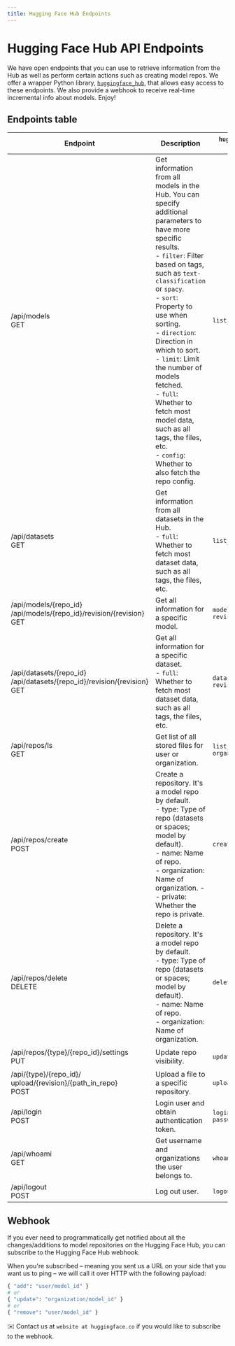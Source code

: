 ```yaml
---
title: Hugging Face Hub Endpoints
---
```


# Hugging Face Hub API Endpoints


We have open endpoints that you can use to retrieve information from the Hub as well as perform certain actions such as creating model repos. We offer a wrapper Python library, [`huggingface_hub`](https://github.com/huggingface/huggingface_hub), that allows easy access to these endpoints. We also provide a webhook to receive real-time incremental info about models. Enjoy!


## Endpoints table

| Endpoint                                                                         | Description                                                                                                                                                                                                                                                                                                                                                                                                                                                                       | `huggingface_hub` `HfApi` method       | Payload                                                                                                                                  |
| -------------------------------------------------------------------------------- | --------------------------------------------------------------------------------------------------------------------------------------------------------------------------------------------------------------------------------------------------------------------------------------------------------------------------------------------------------------------------------------------------------------------------------------------------------------------------------- | -------------------------------------- | ---------------------------------------------------------------------------------------------------------------------------------------- |
| /api/models  <br/>  GET                                                          | Get information from all models in the Hub. You can specify additional parameters to have more specific results.  <br/>- `filter`: Filter based on tags, such as `text-classification` or `spacy`.<br/>- `sort`: Property to use when sorting. <br/>- `direction`: Direction in which to sort. <br/>- `limit`: Limit the number of models fetched. <br/>- `full`: Whether to fetch most model data, such as all tags, the files, etc. <br/>- `config`: Whether to also fetch the repo config. | `list_models()`                        | ```params= {   "filter":"filter", "full":"full", "sort": "sort",   "direction": "direction",   "limit": "limit",   "config": "config" }```                   |
| /api/datasets  <br/>  GET                                                        | Get information from all datasets in the Hub. <br/>- `full`: Whether to fetch most dataset data, such as all tags, the files, etc.                                                                                                                                                                                                                                                                                                                                                | `list_datasets()`                      | ```params= { "full" : "full" }```                   |
| /api/models/{repo_id} <br/> /api/models/{repo_id}/revision/{revision} <br/>  GET | Get all information for a specific model.                                                                                                                                                                                                                                                                                                                                                                                                                                         | `model_info(repo_id, revision)`        | ```headers = { "authorization" :  "Bearer $token" }```                                                                                     |
| /api/datasets/{repo_id} <br/> /api/datasets/{repo_id}/revision/{revision} <br/>  GET | Get all information for a specific dataset.  <br/>- `full`: Whether to fetch most dataset data, such as all tags, the files, etc.                                                                                                                                                                                                                                                                                                                                             | `dataset_info(repo_id, revision)`        | ```headers = { "authorization" :  "Bearer $token", "full" : "full"  }```                                                                                     |
| /api/repos/ls <br/>  GET                                                         | Get list of all stored files for user or organization.                                                                                                                                                                                                                                                                                                                                                                                                                               | `list_repos_objs(token, organization)` | ```headers = { "authorization" :  "Bearer $token" }``` <br/>```params= {   "organization":"organization"}```                                   |
| /api/repos/create  <br/>  POST                                                   | Create a repository. It's a model repo by default. <br> -         type: Type of repo (datasets or spaces; model by default). <br> - name: Name of repo. <br> - organization: Name of organization. - <br> - private: Whether the repo is private.                                                                                                                                                                                                                                 | `create_repo()`                        | ```headers = { authorization :  "Bearer $token" }``` <br/>```json= {"type":"type", "name":"name", "organization":"organization", "private":"private"}``` |
| /api/repos/delete  <br/> DELETE                                                  | Delete a repository. It's a model repo by default. <br> -         type: Type of repo (datasets or spaces; model by default). <br> - name: Name of repo. <br> - organization: Name of organization.                                                                                                                                                                                                                                                                                | `delete_repo()`                        | ```headers = { "authorization" :  "Bearer $token" }``` <br/>```json= {"type":"type", "name":"name", "organization":"organization"}```                  |
| /api/repos/{type}/{repo_id}/settings <br/> PUT                                   | Update repo visibility.                                                                                                                                                                                                                                                                                                                                                                                                                                                           | `update_repo_visibility()`             | ```headers = { "authorization" :  "Bearer $token" }``` <br/>```json= {"private":"private"}```                                                  |
| /api/{type}/{repo_id}/ <br/>  upload/{revision}/{path_in_repo} <br/>  POST       | Upload a file to a specific repository.                                                                                                                                                                                                                                                                                                                                                                                                                                           | `upload_file()`                        | ```headers = { "authorization" :  "Bearer $token" }``` <br/>```"data"="bytestream"```                                                          |
| /api/login <br/>  POST                                                           | Login user and obtain authentication token.                                                                                                                                                                                                                                                                                                                                                                                                                                       | `login(username, password)`            | ```json = { "username" :  "username", "password": "password" }```                                                                                | Get username and organizations the user belongs to.
| /api/whoami  <br/> GET                                                           | Get username and organizations the user belongs to.                                                                                                                                                                                                                                                                                                                                                                                                                               | `whoami(token)`                        | ```headers = { "authorization" :  "Bearer $token" }```                                                                                     |
/api/logout  <br/>                 POST                                          | Log out user.                                                                                                                                                                                                                                                                                                                                                                                                                                                                     | `logout(token)`                        | ```headers = { "authorization" :  "Bearer $token" }```                                                                                     |

## Webhook

If you ever need to programmatically get notified about all the changes/additions to model repositories on the Hugging Face Hub, you can subscribe to the Hugging Face Hub webhook.

When you're subscribed – meaning you sent us a URL on your side that you want us to ping – we will call it over HTTP with the following payload:

```python
{ "add": "user/model_id" }
# or
{ "update": "organization/model_id" }
# or
{ "remove": "user/model_id" }
```

✉️ Contact us at `website at huggingface.co` if you would like to subscribe to the webhook.
